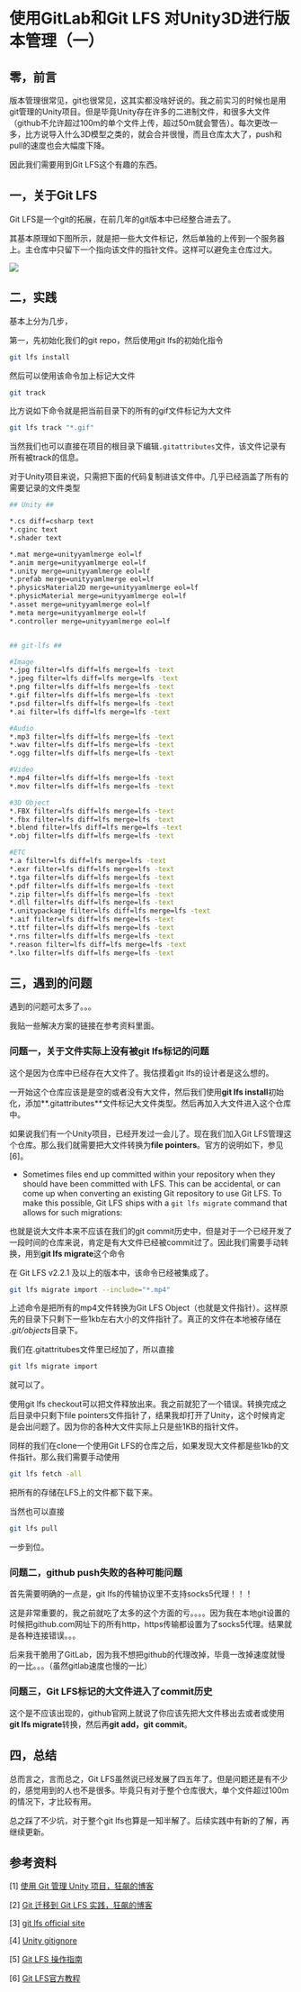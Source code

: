 # 使用GitLab和Git LFS 对Unity3D进行版本管理（一）

## 零，前言

版本管理很常见，git也很常见，这其实都没啥好说的。我之前实习的时候也是用git管理的Unity项目。但是毕竟Unity存在许多的二进制文件，和很多大文件（github不允许超过100m的单个文件上传，超过50m就会警告）。每次更改一多，比方说导入什么3D模型之类的，就会合并很慢，而且仓库太大了，push和pull的速度也会大幅度下降。

因此我们需要用到Git LFS这个有趣的东西。

## 一，关于Git LFS

Git LFS是一个git的拓展，在前几年的git版本中已经整合进去了。

其基本原理如下图所示，就是把一些大文件标记，然后单独的上传到一个服务器上。主仓库中只留下一个指向该文件的指针文件。这样可以避免主仓库过大。

![](https://cdn.jsdelivr.net/gh/JokerLD/Image/Other/20200301211424.png)

## 二，实践

基本上分为几步，

第一，先初始化我们的git repo，然后使用git lfs的初始化指令

```bash
git lfs install
```

然后可以使用该命令加上标记大文件

```bash
git track
```

比方说如下命令就是把当前目录下的所有的gif文件标记为大文件

```bash
git lfs track "*.gif"		
```

当然我们也可以直接在项目的根目录下编辑`.gitattributes`文件，该文件记录有所有被track的信息。

对于Unity项目来说，只需把下面的代码复制进该文件中。几乎已经涵盖了所有的需要记录的文件类型

```bash
## Unity ##

*.cs diff=csharp text
*.cginc text
*.shader text

*.mat merge=unityyamlmerge eol=lf
*.anim merge=unityyamlmerge eol=lf
*.unity merge=unityyamlmerge eol=lf
*.prefab merge=unityyamlmerge eol=lf
*.physicsMaterial2D merge=unityyamlmerge eol=lf
*.physicMaterial merge=unityyamlmerge eol=lf
*.asset merge=unityyamlmerge eol=lf
*.meta merge=unityyamlmerge eol=lf
*.controller merge=unityyamlmerge eol=lf


## git-lfs ##

#Image
*.jpg filter=lfs diff=lfs merge=lfs -text
*.jpeg filter=lfs diff=lfs merge=lfs -text
*.png filter=lfs diff=lfs merge=lfs -text
*.gif filter=lfs diff=lfs merge=lfs -text
*.psd filter=lfs diff=lfs merge=lfs -text
*.ai filter=lfs diff=lfs merge=lfs -text

#Audio
*.mp3 filter=lfs diff=lfs merge=lfs -text
*.wav filter=lfs diff=lfs merge=lfs -text
*.ogg filter=lfs diff=lfs merge=lfs -text

#Video
*.mp4 filter=lfs diff=lfs merge=lfs -text
*.mov filter=lfs diff=lfs merge=lfs -text

#3D Object
*.FBX filter=lfs diff=lfs merge=lfs -text
*.fbx filter=lfs diff=lfs merge=lfs -text
*.blend filter=lfs diff=lfs merge=lfs -text
*.obj filter=lfs diff=lfs merge=lfs -text

#ETC
*.a filter=lfs diff=lfs merge=lfs -text
*.exr filter=lfs diff=lfs merge=lfs -text
*.tga filter=lfs diff=lfs merge=lfs -text
*.pdf filter=lfs diff=lfs merge=lfs -text
*.zip filter=lfs diff=lfs merge=lfs -text
*.dll filter=lfs diff=lfs merge=lfs -text
*.unitypackage filter=lfs diff=lfs merge=lfs -text
*.aif filter=lfs diff=lfs merge=lfs -text
*.ttf filter=lfs diff=lfs merge=lfs -text
*.rns filter=lfs diff=lfs merge=lfs -text
*.reason filter=lfs diff=lfs merge=lfs -text
*.lxo filter=lfs diff=lfs merge=lfs -text
```



## 三，遇到的问题

遇到的问题可太多了。。。

我贴一些解决方案的链接在参考资料里面。

### 问题一，关于文件实际上没有被git lfs标记的问题

这个是因为仓库中已经存在大文件了。我估摸着git lfs的设计者是这么想的。

一开始这个仓库应该是是空的或者没有大文件，然后我们使用**git lfs install**初始化，添加**.gitattributes**文件标记大文件类型。然后再加入大文件进入这个仓库中。

如果说我们有一个Unity项目，已经开发过一会儿了。现在我们加入Git LFS管理这个仓库。那么我们就需要把大文件转换为**file pointers**。官方的说明如下，参见[6]。

- Sometimes files end up committed within your repository when they should have been committed with LFS. This can be accidental, or can come up when converting an existing Git repository to use Git LFS. To make this possible, Git LFS ships with a `git lfs migrate` command that allows for such migrations:

也就是说大文件本来不应该在我们的git commit历史中，但是对于一个已经开发了一段时间的仓库来说，肯定是有大文件已经被commit过了。因此我们需要手动转换，用到**git lfs migrate**这个命令

在 Git LFS v2.2.1 及以上的版本中，该命令已经被集成了。

```bash
git lfs migrate import --include="*.mp4"
```

上述命令是把所有的mp4文件转换为Git LFS Object（也就是文件指针）。这样原先的目录下只剩下一些1kb左右大小的文件指针了。真正的文件在本地被存储在 *.git/objects*目录下。

我们在.gitattritubes文件里已经加了，所以直接

```bash
git lfs migrate import
```

就可以了。

使用git lfs checkout可以把文件释放出来。我之前就犯了一个错误。转换完成之后目录中只剩下file pointers文件指针了，结果我却打开了Unity，这个时候肯定是会出问题了。因为你的各种大文件实际上只是些1KB的指针文件。

同样的我们在clone一个使用Git LFS的仓库之后，如果发现大文件都是些1kb的文件指针。那么我们需要手动使用

```bash
git lfs fetch -all
```

把所有的存储在LFS上的文件都下载下来。

当然也可以直接

```bash
git lfs pull
```

一步到位。



### 问题二，github push失败的各种可能问题

首先需要明确的一点是，git lfs的传输协议里不支持socks5代理！！！

这是非常重要的，我之前就吃了太多的这个方面的亏。。。。因为我在本地git设置的时候把github.com网址下的所有http，https传输都设置为了socks5代理。结果就是各种连接错误。。。

后来我干脆用了GitLab，因为我不想把github的代理改掉，毕竟一改掉速度就慢的一比。。。（虽然gitlab速度也慢的一比）



### 问题三，Git LFS标记的大文件进入了commit历史

这个是不应该出现的，github官网上就说了你应该先把大文件移出去或者或使用**git lfs migrate**转换，然后再**git add，git commit**。



## 四，总结

总而言之，言而总之，Git LFS虽然说已经发展了四五年了。但是问题还是有不少的，感觉用到的人也不是很多。毕竟只有对于整个仓库很大，单个文件超过100m的情况下，才比较有用。

总之踩了不少坑，对于整个git lfs也算是一知半解了。后续实践中有新的了解，再继续更新。



## 参考资料

[1] [使用 Git 管理 Unity 项目，狂飙的博客]([https://networm.me/2018/07/29/git-for-unity-project/#%E5%BF%BD%E7%95%A5%E6%96%87%E4%BB%B6%E7%AE%A1%E7%90%86](https://networm.me/2018/07/29/git-for-unity-project/#忽略文件管理))

[2] [Git 迁移到 Git LFS 实践，狂飙的博客](https://networm.me/2018/05/13/migrate-to-gitlfs/)

[3] [git lfs official site](https://git-lfs.github.com/)

[4] [Unity gitignore](https://github.com/github/gitignore/blob/master/Unity.gitignore)

[5] [Git LFS 操作指南](https://zzz.buzz/zh/2016/04/19/the-guide-to-git-lfs/)

[6] [Git LFS官方教程](https://github.com/git-lfs/git-lfs/wiki/Tutorial)